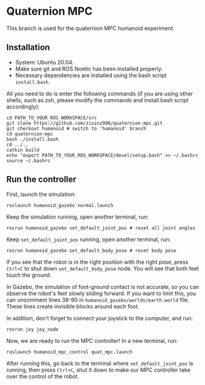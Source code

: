 # Quaternion MPC

This branch is used for the quaternion MPC humanoid experiment.

## Installation
- System: Ubuntu 20.04.
- Make sure git and ROS Noetic has been installed properly.
- Necessary dependencies are installed using the bash script `install.bash`.

All you need to do is enter the following commands (if you are using other shells, such as zsh, please modify the commands and install.bash script accordingly):
```
cd PATH_TO_YOUR_ROS_WORKSPACE/src
git clone https://github.com/zixinz990/quaternion-mpc.git
git checkout humanoid # switch to 'humanoid' branch
cd quaternion-mpc
bash ./install.bash
cd ../..
catkin build
echo "export PATH_TO_YOUR_ROS_WORKSPACE/devel/setup.bash" >> ~/.bashrc
source ~/.bashrc
```

## Run the controller
First, launch the simulation:
```
roslaunch humanoid_gazebo normal.launch
```

Keep the simulation running, open another terminal, run:
```
rosrun humanoid_gazebo set_default_joint_pos # reset all joint angles
```

Keep `set_default_joint_pos` running, open another terminal, run:
```
rosrun humanoid_gazebo set_default_body_pose # reset body pose
```

If you see that the robot is in the right position with the right pose, press `Ctrl+C` to shut down `set_default_body_pose` node. You will see that both feet touch the ground.

In Gazebo, the simulation of foot-ground contact is not accurate, so you can observe the robot's feet slowly sliding forward. If you want to limit this, you can uncomment lines 38-90 in `humanoid_gazebo/worlds/earth.world` file. These lines create invisible blocks around each foot.

In addition, don't forget to connect your joystick to the computer, and run:
```
rosrun joy joy_node
```

Now, we are ready to run the MPC controller! In a new terminal, run:
```
roslaunch humanoid_mpc_control quat_mpc.launch
```

After running this, go back to the terminal where `set_default_joint_pos` is running, then press `Ctrl+C`, shut it down to make our MPC controller take over the control of the robot.
